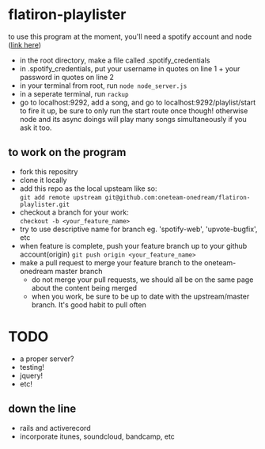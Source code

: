flatiron-playlister
===================

to use this program at the moment, you'll need a spotify account and node ([link here](nodejs.org/download/))
- in the root directory, make a file called .spotify_credentials
- in .spotify_credentials, put your username in quotes on line 1 + your password in quotes on line 2
- in your terminal from root, run `node node_server.js`
- in a seperate terminal, run `rackup`
- go to localhost:9292, add a song, and go to localhost:9292/playlist/start to fire it up, be sure to only run the start route once though! otherwise node and its async doings will play many songs simultaneously if you ask it too.


to work on the program
-----
-  fork this repositry
-  clone it locally
-  add this repo as the local upsteam like so:  
```git add remote upstream git@github.com:oneteam-onedream/flatiron-playlister.git```
-  checkout a branch for your work:  
```checkout -b <your_feature_name>``` 
  -  try to use descriptive name for branch eg. 'spotify-web', 'upvote-bugfix', etc
-  when feature is complete, push your feature branch up to your github account(origin)
    ```git push origin <your_feature_name>```
-  make a pull request to merge your feature branch to the oneteam-onedream master branch
    -  do not merge your pull requests, we should all be on the same page about the content being merged
    -  when you work, be sure to be up to date with the upstream/master branch. It's good habit to pull often

TODO
====
- a proper server?
- testing!
- jquery!
- etc!

down the line 
------
- rails and activerecord
- incorporate itunes, soundcloud, bandcamp, etc
